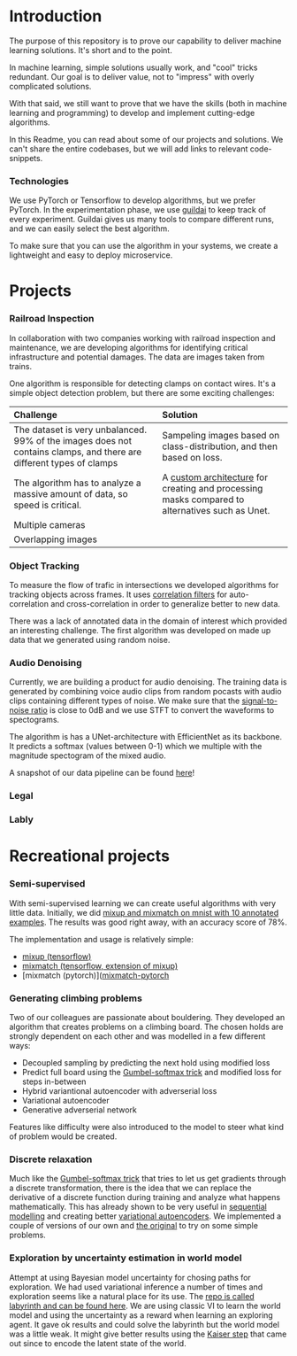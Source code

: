 # Introduction
The purpose of this repository is to prove our capability to deliver machine learning solutions. It's short and to the point.

In machine learning, simple solutions usually work, and "cool" tricks redundant. Our goal is to deliver value, not to "impress" with overly complicated solutions.

With that said, we still want to prove that we have the skills (both in machine learning and programming) to develop and implement cutting-edge algorithms.

In this Readme, you can read about some of our projects and solutions. We can't share the entire codebases, but we will add links to relevant code-snippets.

### Technologies

We use PyTorch or Tensorflow to develop algorithms, but we prefer PyTorch. In the experimentation phase, we use [guildai](https://github.com/guildai/guildai) to keep track of every experiment. Guildai gives us many tools to compare different runs, and we can easily select the best algorithm.

To make sure that you can use the algorithm in your systems, we create a lightweight and easy to deploy microservice. 

# Projects

### Railroad Inspection

In collaboration with two companies working with railroad inspection and maintenance, we are developing algorithms for identifying critical infrastructure and potential damages. The data are images taken from trains.

One algorithm is responsible for detecting clamps on contact wires. It's a simple object detection problem, but there are some exciting challenges:

| Challenge | Solution |
|:----------|:---------|
| The dataset is very unbalanced. 99% of the images does not contains clamps, and there are different types of clamps | Sampeling images based on class-distribution, and then based on loss.|
| The algorithm has to analyze a massive amount of data, so speed is critical. |  A [custom architecture](https://github.com/Aiwizo/capability/blob/master/railroad_inspection/architecture.py) for creating and processing masks compared to alternatives such as Unet. |
| Multiple cameras
| Overlapping images

### Object Tracking

To measure the flow of trafic in intersections we developed algorithms for tracking objects across frames. It uses [correlation filters](https://github.com/Aiwizo/capability/blob/master/object_tracking/correlation.py) for auto-correlation and cross-correlation in order to generalize better to new data.

There was a lack of annotated data in the domain of interest which provided an interesting challenge. The first algorithm was developed on made up data that we generated using random noise.

### Audio Denoising

Currently, we are building a product for audio denoising. The training data is generated by combining voice audio clips from random pocasts with audio clips containing different types of noise. We make sure that the [signal-to-noise ratio](https://en.wikipedia.org/wiki/Signal-to-noise_ratio) is close to 0dB and we use STFT to convert the waveforms to spectograms.

The algorithm is has a UNet-architecture with EfficientNet as its backbone. It predicts a softmax (values between 0-1) which we multiple with the magnitude spectogram of the mixed audio.

A snapshot of our data pipeline can be found [here](https://github.com/Aiwizo/capability/tree/master/audio_denoising/data.py)!

### Legal



### Lably

# Recreational projects

### Semi-supervised

With semi-supervised learning we can create useful algorithms with very little data. Initially, we did [mixup and mixmatch on mnist with 10 annotated examples](https://github.com/Aiwizo/mnist). The results was good right away, with an accuracy score of 78%. 

The implementation and usage is relatively simple:
- [mixup (tensorflow)](https://github.com/Aiwizo/capability/blob/master/semi_supervised/mixup.py)
- [mixmatch (tensorflow, extension of mixup)](https://github.com/Aiwizo/capability/blob/master/semi_supervised/mixmatch.py)
- [mixmatch (pytorch)]([mixmatch-pytorch](https://github.com/FelixAbrahamsson/mixmatch-pytorch)


### Generating climbing problems
Two of our colleagues are passionate about bouldering. They developed an algorithm that creates problems on a climbing board. The chosen holds are strongly dependent on each other and was modelled in a few different ways:

- Decoupled sampling by predicting the next hold using modified loss
- Predict full board using the [Gumbel-softmax trick](https://pytorch.org/docs/stable/distributions.html#relaxedonehotcategorical) and modified loss for steps in-between
- Hybrid variantional autoencoder with adverserial loss
- Variational autoencoder
- Generative adverserial network

Features like difficulty were also introduced to the model to steer what kind of problem would be created.


### Discrete relaxation
Much like the [Gumbel-softmax trick](https://pytorch.org/docs/stable/distributions.html#relaxedonehotcategorical) that tries to let us get gradients through a discrete transformation, there is the idea that we can replace the derivative of a discrete function during training and analyze what happens mathematically. This has already shown to be very useful in [sequential modelling](https://arxiv.org/pdf/1801.09797.pdf) and creating better [variational autoencoders](https://arxiv.org/pdf/1906.00446.pdf). We implemented a couple of versions of our own and [the original](https://github.com/Aiwizo/capability/blob/master/kaiser_step.py) to try on some simple problems.


### Exploration by uncertainty estimation in world model
Attempt at using Bayesian model uncertainty for chosing paths for exploration. We had used variational inference a number of times and exploration seems like a natural place for its use. The [repo is called labyrinth and can be found here](https://github.com/samedii/labyrinth). We are using classic VI to learn the world model and using the uncertainty as a reward when learning an exploring agent. It gave ok results and could solve the labyrinth but the world model was a little weak. It might give better results using the [Kaiser step](https://github.com/Aiwizo/capability/blob/master/kaiser_step.py) that came out since to encode the latent state of the world.
